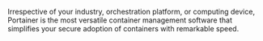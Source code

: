 Irrespective of your industry, orchestration platform, or computing device, Portainer is the most versatile container management software that simplifies your secure adoption of containers with remarkable speed.
